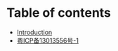 # Table of contents

* [Introduction](README.md)
* [粤ICP备13013556号-1](http://www.beian.miit.gov.cn/)

